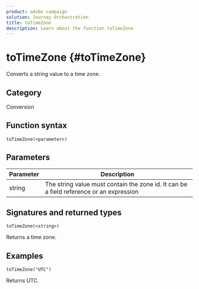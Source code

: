 ```yaml
---
product: adobe campaign
solution: Journey Orchestration
title: toTimeZone
description: Learn about the function toTimeZone
---
```


# toTimeZone {#toTimeZone}

Converts a string value to a time zone.

## Category

Conversion

## Function syntax

`toTimeZone(<parameter>)`

## Parameters

|Parameter|Description|
|--- |--- |
|string|The string value must contain the zone id. It can be a field reference or an expression|

## Signatures and returned types

`toTimeZone(<string>)`

Returns a time zone.

## Examples

`toTimeZone("UTC")`

Returns UTC.
